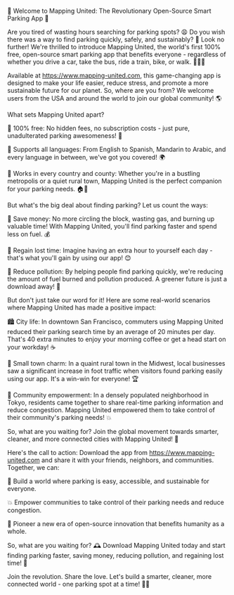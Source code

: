 🌟 Welcome to Mapping United: The Revolutionary Open-Source Smart Parking App 🌟

Are you tired of wasting hours searching for parking spots? 😩 Do you wish there was a way to find parking quickly, safely, and sustainably? 🚀 Look no further! We're thrilled to introduce Mapping United, the world's first 100% free, open-source smart parking app that benefits everyone - regardless of whether you drive a car, take the bus, ride a train, bike, or walk. 🚌🚂🛴️

Available at https://www.mapping-united.com, this game-changing app is designed to make your life easier, reduce stress, and promote a more sustainable future for our planet. So, where are you from? We welcome users from the USA and around the world to join our global community! 🌎

What sets Mapping United apart?

🔹 100% free: No hidden fees, no subscription costs - just pure, unadulterated parking awesomeness! 💸

🔹 Supports all languages: From English to Spanish, Mandarin to Arabic, and every language in between, we've got you covered! 🌍

🔹 Works in every country and county: Whether you're in a bustling metropolis or a quiet rural town, Mapping United is the perfect companion for your parking needs. 🏠🚗

But what's the big deal about finding parking? Let us count the ways:

💸 Save money: No more circling the block, wasting gas, and burning up valuable time! With Mapping United, you'll find parking faster and spend less on fuel. 💰

🌟 Regain lost time: Imagine having an extra hour to yourself each day - that's what you'll gain by using our app! 😊

💚 Reduce pollution: By helping people find parking quickly, we're reducing the amount of fuel burned and pollution produced. A greener future is just a download away! 🌿

But don't just take our word for it! Here are some real-world scenarios where Mapping United has made a positive impact:

🏙️ City life: In downtown San Francisco, commuters using Mapping United reduced their parking search time by an average of 20 minutes per day. That's 40 extra minutes to enjoy your morning coffee or get a head start on your workday! ☕️

🌳 Small town charm: In a quaint rural town in the Midwest, local businesses saw a significant increase in foot traffic when visitors found parking easily using our app. It's a win-win for everyone! 🏆

💪 Community empowerment: In a densely populated neighborhood in Tokyo, residents came together to share real-time parking information and reduce congestion. Mapping United empowered them to take control of their community's parking needs! 💥

So, what are you waiting for? Join the global movement towards smarter, cleaner, and more connected cities with Mapping United! 🌟

Here's the call to action: Download the app from https://www.mapping-united.com and share it with your friends, neighbors, and communities. Together, we can:

🌈 Build a world where parking is easy, accessible, and sustainable for everyone.

💥 Empower communities to take control of their parking needs and reduce congestion.

🚀 Pioneer a new era of open-source innovation that benefits humanity as a whole.

So, what are you waiting for? 🕰️ Download Mapping United today and start finding parking faster, saving money, reducing pollution, and regaining lost time! 🎉

Join the revolution. Share the love. Let's build a smarter, cleaner, more connected world - one parking spot at a time! 💪🌟